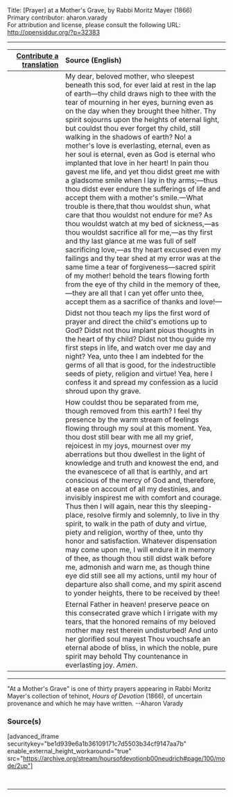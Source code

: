 <html>
<head></head>
<body>
Title: [Prayer] at a Mother's Grave, by Rabbi Moritz Mayer (1866)<br />
Primary contributor: aharon.varady<br />
For attribution and license, please consult the following URL: <a href="http://opensiddur.org/?p=32383">http://opensiddur.org/?p=32383</a>
<p />
<hr />

<table style="margin-left: auto;margin-right: auto;" class="draggable">
<thead><tr><th id="x" style="text-align: right;"><a href="/contributing/upload/">Contribute a translation</a></th><th style="text-align: left;">Source (English)</th></tr></thead>
<tbody>
<tr><td style="vertical-align:top;" width="25%">
<div class="liturgy"><span lang="he">

</span></div></td>
 
<td style="vertical-align:top;">
<div class="english">
My dear, beloved mother, who sleepest beneath this sod, for ever laid at rest in the lap of earth—thy child draws nigh to thee with the tear of mourning in her eyes, burning even as on the day when they brought thee hither. Thy spirit sojourns upon the heights of eternal light, but couldst thou ever forget thy child, still walking in the shadows of earth? No! a mother's love is everlasting, eternal, even as her soul is eternal, even as God is eternal who implanted that love in her heart! In pain thou gavest me life, and yet thou didst greet me with a gladsome smile when I lay in thy arms;—thus thou didst ever endure the sufferings of life and accept them with a mother's smile.—What trouble is there,that thou wouldst shun, what care that thou wouldst not endure for me? As thou wouldst watch at my bed of sickness,—as thou wouldst sacrifice all for me,—as thy first and thy last glance at me was full of self sacrificing love,—as thy heart excused even my failings and thy tear shed at my error was at the same time a tear of forgiveness—sacred spirit of my mother! behold the tears flowing forth from the eye of thy child in the memory of thee,—they are all that I can yet offer unto thee, accept them as a sacrifice of thanks and love!—
</div></td></tr>


<tr><td style="vertical-align:top;">
<div class="liturgy"><span lang="he">

</span></div></td>
 
<td style="vertical-align:top;">
<div class="english">
Didst not thou teach my lips the first word of prayer and direct the child's emotions up to God? Didst not thou implant pious thoughts in the heart of thy child? Didst not thou guide my first steps in life, and watch over me day and night? Yea, unto thee I am indebted for the germs of all that is good, for the indestructible seeds of piety, religion and virtue! Yea, here I confess it and spread my confession as a lucid shroud upon thy grave. 
</div></td></tr>


<tr><td style="vertical-align:top;">
<div class="liturgy"><span lang="he">

</span></div></td>
 
<td style="vertical-align:top;">
<div class="english">
How couldst thou be separated from me, though removed from this earth? I feel thy presence by the warm stream of feelings flowing through my soul at this moment. Yea, thou dost still bear with me all my grief, rejoicest in my joys, mournest over my aberrations but thou dwellest in the light of knowledge and truth and knowest the end, and the evanescece of all that is earthly, and art conscious of the mercy of God and, therefore, at ease on account of all my destinies, and invisibly inspirest me with comfort and courage. Thus then I will again, near this thy sleeping-place, resolve firmly and solemnly, to live in thy spirit, to walk in the path of duty and virtue, piety and religion, worthy of thee, unto thy honor and satisfaction. Whatever dispensation may come upon me, I will endure it in memory of thee, as though thou still didst walk before me, admonish and warn me, as though thine eye did still see all my actions, until my hour of departure also shall come, and my spirit ascend to yonder heights, there to be received by thee! 
</div></td></tr>


<tr><td style="vertical-align:top;">
<div class="liturgy"><span lang="he">

</span></div></td>
 
<td style="vertical-align:top;">
<div class="english">
Eternal Father in heaven! preserve peace on this consecrated grave which I irrigate with my tears, that the honored remains of my beloved mother may rest therein undisturbed! And unto her glorified soul mayest Thou vouchsafe an eternal abode of bliss, in which the noble, pure spirit may behold Thy countenance in everlasting joy. <em>Amen</em>. 
</div></td></tr>
</tbody></table>

<hr />

"At a Mother's Grave" is one of thirty prayers appearing in Rabbi Moritz Mayer's collection of tehinot, <em>Hours of Devotion</em> (1866), of uncertain provenance and which he may have written. --Aharon Varady

<h3>Source(s)</h3>

[advanced_iframe securitykey="be1d939e6a1b36109171c7d5503b34cf9147aa7b" enable_external_height_workaround="true" src="https://archive.org/stream/hoursofdevotionb00neudrich#page/100/mode/2up"]

&nbsp;

<hr />

&nbsp;
</body>
</html>